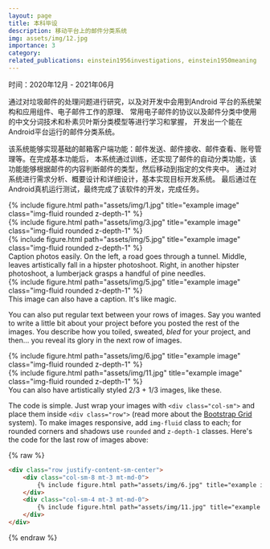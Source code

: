```yaml
---
layout: page
title: 本科毕设
description: 移动平台上的邮件分类系统
img: assets/img/12.jpg
importance: 3
category: 
related_publications: einstein1956investigations, einstein1950meaning
---
```


时间：2020年12月 - 2021年06月

通过对垃圾邮件的处理问题进行研究，以及对开发中会用到Android 平台的系统架构和应用组件、电子邮件工作的原理、
常用电子邮件的协议以及邮件分类中使用的中文分词技术和朴素贝叶斯分类模型等进行学习和掌握，
开发出一个能在Android平台运行的邮件分类系统。

该系统能够实现基础的邮箱客户端功能：邮件发送、邮件接收、邮件查看、账号管理等。在完成基本功能后，
本系统通过训练，还实现了邮件的自动分类功能，该功能能够根据邮件的内容判断邮件的类型，然后移动到指定的文件夹中。
通过对系统进行需求分析、概要设计和详细设计，基本实现目标开发系统。
最后通过在Android真机运行测试，最终完成了该软件的开发，完成任务。

<div class="row">
    <div class="col-sm mt-3 mt-md-0">
        {% include figure.html path="assets/img/1.jpg" title="example image" class="img-fluid rounded z-depth-1" %}
    </div>
    <div class="col-sm mt-3 mt-md-0">
        {% include figure.html path="assets/img/3.jpg" title="example image" class="img-fluid rounded z-depth-1" %}
    </div>
    <div class="col-sm mt-3 mt-md-0">
        {% include figure.html path="assets/img/5.jpg" title="example image" class="img-fluid rounded z-depth-1" %}
    </div>
</div>
<div class="caption">
    Caption photos easily. On the left, a road goes through a tunnel. Middle, leaves artistically fall in a hipster photoshoot. Right, in another hipster photoshoot, a lumberjack grasps a handful of pine needles.
</div>
<div class="row">
    <div class="col-sm mt-3 mt-md-0">
        {% include figure.html path="assets/img/5.jpg" title="example image" class="img-fluid rounded z-depth-1" %}
    </div>
</div>
<div class="caption">
    This image can also have a caption. It's like magic.
</div>

You can also put regular text between your rows of images.
Say you wanted to write a little bit about your project before you posted the rest of the images.
You describe how you toiled, sweated, *bled* for your project, and then... you reveal its glory in the next row of images.


<div class="row justify-content-sm-center">
    <div class="col-sm-8 mt-3 mt-md-0">
        {% include figure.html path="assets/img/6.jpg" title="example image" class="img-fluid rounded z-depth-1" %}
    </div>
    <div class="col-sm-4 mt-3 mt-md-0">
        {% include figure.html path="assets/img/11.jpg" title="example image" class="img-fluid rounded z-depth-1" %}
    </div>
</div>
<div class="caption">
    You can also have artistically styled 2/3 + 1/3 images, like these.
</div>


The code is simple.
Just wrap your images with `<div class="col-sm">` and place them inside `<div class="row">` (read more about the <a href="https://getbootstrap.com/docs/4.4/layout/grid/">Bootstrap Grid</a> system).
To make images responsive, add `img-fluid` class to each; for rounded corners and shadows use `rounded` and `z-depth-1` classes.
Here's the code for the last row of images above:

{% raw %}
```html
<div class="row justify-content-sm-center">
    <div class="col-sm-8 mt-3 mt-md-0">
        {% include figure.html path="assets/img/6.jpg" title="example image" class="img-fluid rounded z-depth-1" %}
    </div>
    <div class="col-sm-4 mt-3 mt-md-0">
        {% include figure.html path="assets/img/11.jpg" title="example image" class="img-fluid rounded z-depth-1" %}
    </div>
</div>
```
{% endraw %}
